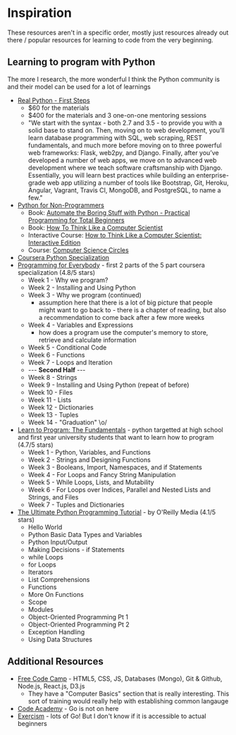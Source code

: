 # Inspiration

These resources aren't in a specific order, mostly just resources already out there / popular resources for learning to code from the very beginning.

## Learning to program with Python

The more I research, the more wonderful I think the Python community is and their model can be used for a lot of learnings

- [Real Python - First Steps](https://realpython.com/learn/python-first-steps/) 
    - $60 for the materials
    - $400 for the materials and 3 one-on-one mentoring sessions
    - "We start with the syntax - both 2.7 and 3.5 - to provide you with a solid base to stand on. Then, moving on to web development, you’ll learn database programming with SQL, web scraping, REST fundamentals, and much more before moving on to three powerful web frameworks: Flask, web2py, and Django. Finally, after you’ve developed a number of web apps, we move on to advanced web development where we teach software craftsmanship with Django. Essentially, you will learn best practices while building an enterprise-grade web app utilizing a number of tools like Bootstrap, Git, Heroku, Angular, Vagrant, Travis CI, MongoDB, and PostgreSQL, to name a few."
- [Python for Non-Programmers](https://wiki.python.org/moin/BeginnersGuide/NonProgrammers)
    - Book: [Automate the Boring Stuff with Python - Practical Programming for Total Beginners](http://www.amazon.com/gp/product/1593275994/)
    - Book: [How To Think Like a Computer Scientist](http://amzn.to/Owtmjy)
    - Interactive Course: [How to Think Like a Computer Scientist: Interactive Edition](http://interactivepython.org/runestone/static/thinkcspy/index.html)
    - Course: [Computer Science Circles](http://cscircles.cemc.uwaterloo.ca/)
- [Coursera Python Specialization](https://www.coursera.org/specializations/python)
- [Programming for Everybody](https://www.coursera.org/learn/python) - first 2 parts of the 5 part coursera specialization (4.8/5 stars)
    - Week 1 - Why we program?
    - Week 2 - Installing and Using Python
    - Week 3 - Why we program (continued)
        - assumption here that there is a lot of big picture that people might want to go back to - there is a chapter of reading, but also a recommendation to come back after a few more weeks
    - Week 4 - Variables and Expressions
        - how does a program use the computer's memory to store, retrieve and calculate information
    - Week 5 - Conditional Code
    - Week 6 - Functions
    - Week 7 - Loops and Iteration
    - --- **Second Half** ---
    - Week 8 - Strings
    - Week 9 - Installing and Using Python (repeat of before)
    - Week 10 - Files
    - Week 11 - Lists
    - Week 12 - Dictionaries
    - Week 13 - Tuples
    - Week 14 - "Graduation" \o/
- [Learn to Program: The Fundamentals](https://www.coursera.org/learn/learn-to-program) - python targetted at high school and first year university students that want to learn how to program (4.7/5 stars)
    - Week 1 - Python, Variables, and Functions
    - Week 2 - Strings and Designing Functions
    - Week 3 - Booleans, Import, Namespaces, and if Statements
    - Week 4 - For Loops and Fancy String Manipulation
    - Week 5 - While Loops, Lists, and Mutability
    - Week 6 - For Loops over Indices, Parallel and Nested Lists and Strings, and Files
    - Week 7 - Tuples and Dictionaries
- [The Ultimate Python Programming Tutorial](https://www.udemy.com/the-ultimate-python-programming-course) - by O'Reilly Media (4.1/5 stars)
    - Hello World
    - Python Basic Data Types and Variables
    - Python Input/Output
    - Making Decisions - if Statements
    - while Loops
    - for Loops
    - Iterators
    - List Comprehensions
    - Functions
    - More On Functions
    - Scope
    - Modules
    - Object-Oriented Programming Pt 1
    - Object-Oriented Programming Pt 2
    - Exception Handling
    - Using Data Structures

## Additional Resources
- [Free Code Camp](https://www.freecodecamp.com/) - HTML5, CSS, JS, Databases (Mongo), Git & Github, Node.js, React.js, D3.js
    - They have a "Computer Basics" section that is really interesting. This sort of training would really help with establishing common langauge
- [Code Academy](https://www.codecademy.com/) - Go is not on here
- [Exercism](http://exercism.io/) - lots of Go! But I don't know if it is accessible to actual beginners
